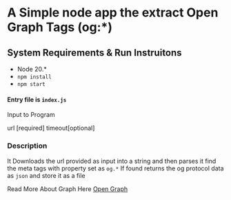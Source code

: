 # A Simple node app the extract Open Graph Tags (og:*)

## System Requirements & Run Instruitons

- Node 20.*
- `npm install`
- `npm start`

#### Entry file is `index.js`

Input to Program

url [required]
timeout[optional]

### Description

It Downloads the url provided as input into a string and then parses it find the meta tags with property set as `og.*`
If found returns the og protocol data as `json` and store it as a file

Read More About Graph Here [Open Graph](https://ogp.me)
